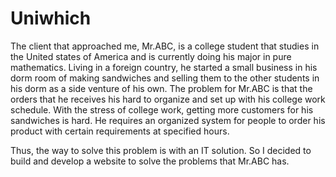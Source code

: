# Uniwhich
The client that approached me, Mr.ABC, is a college student that studies in the United states of
America and is currently doing his major in pure mathematics. Living in a foreign country, he
started a small business in his dorm room of making sandwiches and selling them to the other
students in his dorm as a side venture of his own. The problem for Mr.ABC is that the orders
that he receives his hard to organize and set up with his college work schedule. With the stress
of college work, getting more customers for his sandwiches is hard. He requires an organized
system for people to order his product with certain requirements at specified hours.

Thus, the way to solve this problem is with an IT solution. So I decided to build and develop a website to solve the problems that Mr.ABC has.

